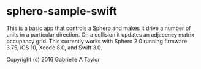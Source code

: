 # sphero-sample-swift
This is a basic app that controls a Sphero and makes it drive a number of units in a particular direction. On a collision it updates an ~~adjacency matrix~~ occupancy grid. This currently works with Sphero 2.0 running firmware 3.75, iOS 10, Xcode 8.0, and Swift 3.0.

Copyright (c) 2016 Gabrielle A Taylor
